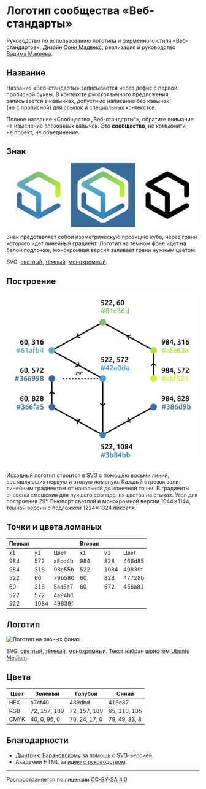 # Логотип сообщества «Веб-стандарты»

Руководство по использованию логотипа и фирменного стиля «Веб-стандартов». Дизайн [Сони Мадвекс](https://www.behance.net/mudvex), реализация и руководство [Вадима Макеева](https://github.com/pepelsbey).

## Название

Название «Веб-стандарты» записывается через дефис с первой прописной буквы. В контексте русскоязычного предложения записывается в кавычках, допустимо написание без кавычек (но с прописной) для ссылок и специальных контекстов.

Полное название «Сообщество „Веб-стандарты“», обратите внимание на изменение вложенных кавычек. Это **сообщество**, не комьюнити, не проект, не объединение.

## Знак

![Знак на разных фонах](pictures/logos.png)

Знак представляет собой изометрическую проекцию куба, через грани которого идёт линейный градиент. Логотип на тёмном фоне идёт на белой подложке, монохромная версия заливает грани нужным цветом.

SVG: [светлый](light.svg), [тёмный](dark.svg), [монохромный](mono.svg).

## Построение

![Схема построения логотипа](pictures/scheme.png)

Исходный логотип строится в SVG с помощью восьми линий, составляющих первую и вторую ломаную. Каждый отрезок залит линейным градиентом от начальной до конечной точки. В градиенты внесены смещения для лучшего совпадения цветов на стыках. Угол для построения 29°. Вьюпорт светлой и монохромной версии 1044 × 1144, тёмной версии с подложкой 1224 × 1324 пикселя.

## Точки и цвета ломаных

| Первая |      |        | Вторая |      |        |
|--------|------|--------|--------|------|--------|
| x1     | y1   | Цвет   | x1     | y1   | Цвет   |
| 984    | 572  | a8cd4b | 984    | 828  | 466d85 |
| 984    | 316  | 98c55b | 522    | 1084 | 49839f |
| 522    | 60   | 79b580 | 60     | 828  | 47728b |
| 60     | 316  | 5aa5a7 | 60     | 572  | 456a81 |
| 522    | 572  | 4a94b1 |        |      |        |
| 522    | 1084 | 49839f |        |      |        |

## Логотип

![Логотип на разных фонах](pictures/logos-type.png)

SVG: [светлый](light-type.svg), [тёмный](dark-type.svg), [монохромный](mono-type.svg). Текст набран шрифтом [Ubuntu Medium](http://font.ubuntu.com/#charset-medium).

## Цвета

| Цвет | Зелёный      | Голубой       | Синий         |
|------|--------------|---------------|---------------|
| HEX  | a7cf40       | 489dbd        | 416e87        |
| RGB  | 72, 157, 189 | 72, 157, 189  | 65, 110, 135  |
| CMYK | 40, 0, 96, 0 | 70, 24, 17, 0 | 79, 49, 33, 8 |

## Благодарности

- [Дмитрию Барановскому](https://github.com/DmitryBaranovskiy) за помощь с SVG-версией.
- Академии HTML за [идею с руководством](https://github.com/htmlacademy/logo).

---
Распространяется по лицензии [CC-BY-SA 4.0](https://creativecommons.org/licenses/by-sa/4.0/deed.ru)
